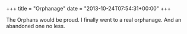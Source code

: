 +++
title = "Orphanage"
date = "2013-10-24T07:54:31+00:00"
+++

The Orphans would be proud. I finally went to a real orphanage. And an abandoned one no less.
			